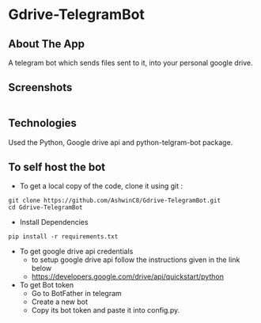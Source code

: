 # Gdrive-TelegramBot

## About The App
A telegram bot which sends files sent to it, into your personal google drive.

## Screenshots
```

```

## Technologies
Used the Python, Google drive api and python-telgram-bot package.

## To self host the bot
- To get a local copy of the code, clone it using git :
```
git clone https://github.com/AshwinC8/Gdrive-TelegramBot.git
cd Gdrive-TelegramBot
```

- Install Dependencies
```
pip install -r requirements.txt
```

- To get google drive api credentials 
  - to setup google drive api follow the instructions given in the link below
  - https://developers.google.com/drive/api/quickstart/python
- To get Bot token 
  - Go to BotFather in telegram
  - Create a new bot
  - Copy its bot token and paste it into config.py.
